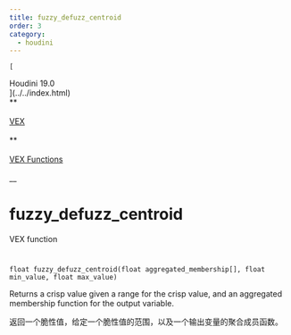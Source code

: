 ```yaml
---
title: fuzzy_defuzz_centroid
order: 3
category:
  - houdini
---
```

    
    [  
Houdini 19.0  
](../../index.html)  
**  
[  
VEX  
](../index.html)  
**  
[  
VEX Functions  
](index.html)  
\_\_

# fuzzy_defuzz_centroid

VEX function

#

`float fuzzy_defuzz_centroid(float aggregated_membership[], float min_value, float max_value)`

Returns a crisp value given a range for the crisp value, and an aggregated
membership function for the output variable.

返回一个脆性值，给定一个脆性值的范围，以及一个输出变量的聚合成员函数。

